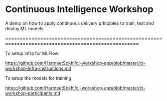 

# Continuous Intelligence Workshop

A demo on how to apply continuous delivery principles to train, test and deploy ML models.

====================================================================================================

To setup infra for MLFlow

https://github.com/HarmeetSokhi/ci-workshop-app/blob/master/ci-workshop-infra-instructions.md


To setup the models for training

https://github.com/HarmeetSokhi/ci-workshop-app/blob/master/ci-workshop-participants.md


